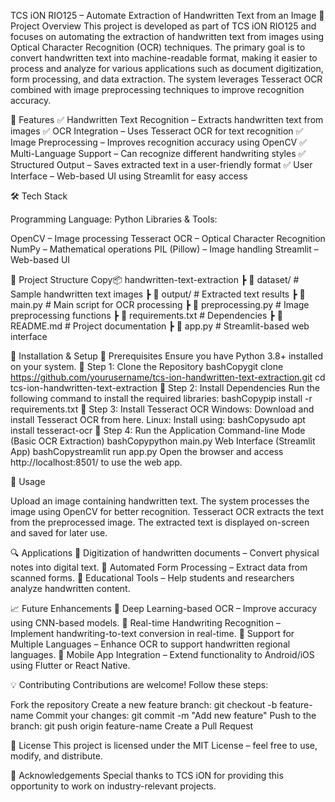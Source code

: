 TCS iON RIO125 – Automate Extraction of Handwritten Text from an Image
📌 Project Overview
This project is developed as part of TCS iON RIO125 and focuses on automating the extraction of handwritten text from images using Optical Character Recognition (OCR) techniques. The primary goal is to convert handwritten text into machine-readable format, making it easier to process and analyze for various applications such as document digitization, form processing, and data extraction.
The system leverages Tesseract OCR combined with image preprocessing techniques to improve recognition accuracy.

🚀 Features
✅ Handwritten Text Recognition – Extracts handwritten text from images
✅ OCR Integration – Uses Tesseract OCR for text recognition
✅ Image Preprocessing – Improves recognition accuracy using OpenCV
✅ Multi-Language Support – Can recognize different handwriting styles
✅ Structured Output – Saves extracted text in a user-friendly format
✅ User Interface – Web-based UI using Streamlit for easy access

🛠️ Tech Stack

Programming Language: Python
Libraries & Tools:

OpenCV – Image processing
Tesseract OCR – Optical Character Recognition
NumPy – Mathematical operations
PIL (Pillow) – Image handling
Streamlit – Web-based UI




📂 Project Structure
Copy📦 handwritten-text-extraction
 ┣ 📂 dataset/ # Sample handwritten text images
 ┣ 📂 output/ # Extracted text results
 ┣ 📜 main.py # Main script for OCR processing
 ┣ 📜 preprocessing.py # Image preprocessing functions
 ┣ 📜 requirements.txt # Dependencies
 ┣ 📜 README.md # Project documentation
 ┣ 📜 app.py # Streamlit-based web interface

🔧 Installation & Setup
🔹 Prerequisites
Ensure you have Python 3.8+ installed on your system.
🔹 Step 1: Clone the Repository
bashCopygit clone https://github.com/yourusername/tcs-ion-handwritten-text-extraction.git
cd tcs-ion-handwritten-text-extraction
🔹 Step 2: Install Dependencies
Run the following command to install the required libraries:
bashCopypip install -r requirements.txt
🔹 Step 3: Install Tesseract OCR
Windows: Download and install Tesseract OCR from here.
Linux: Install using:
bashCopysudo apt install tesseract-ocr
🔹 Step 4: Run the Application
Command-line Mode (Basic OCR Extraction)
bashCopypython main.py
Web Interface (Streamlit App)
bashCopystreamlit run app.py
Open the browser and access http://localhost:8501/ to use the web app.

📸 Usage

Upload an image containing handwritten text.
The system processes the image using OpenCV for better recognition.
Tesseract OCR extracts the text from the preprocessed image.
The extracted text is displayed on-screen and saved for later use.


🔍 Applications
🔹 Digitization of handwritten documents – Convert physical notes into digital text.
🔹 Automated Form Processing – Extract data from scanned forms.
🔹 Educational Tools – Help students and researchers analyze handwritten content.

📈 Future Enhancements
🔸 Deep Learning-based OCR – Improve accuracy using CNN-based models.
🔸 Real-time Handwriting Recognition – Implement handwriting-to-text conversion in real-time.
🔸 Support for Multiple Languages – Enhance OCR to support handwritten regional languages.
🔸 Mobile App Integration – Extend functionality to Android/iOS using Flutter or React Native.

💡 Contributing
Contributions are welcome! Follow these steps:

Fork the repository
Create a new feature branch: git checkout -b feature-name
Commit your changes: git commit -m "Add new feature"
Push to the branch: git push origin feature-name
Create a Pull Request


📄 License
This project is licensed under the MIT License – feel free to use, modify, and distribute.

🙌 Acknowledgements
Special thanks to TCS iON for providing this opportunity to work on industry-relevant projects.
